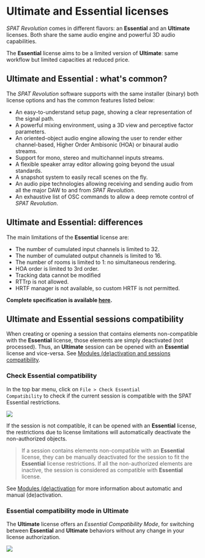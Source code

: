 # Ultimate and Essential licenses

_SPAT Revolution_ comes in different flavors: an **Essential** and an **Ultimate** licenses.
Both share the same audio engine and powerful 3D audio capabilities.

The **Essential** license aims to be a limited version of **Ultimate**: same workflow but limited capacities at reduced price.

## Ultimate and Essential : what's common?

The _SPAT Revolution_ software supports with the same installer (binary) both license options and has the common features listed below:

 - An easy-to-understand setup page, showing a clear representation of the signal path.
 - A powerful mixing environment, using a 3D view and perceptive factor parameters.
 - An oriented-object audio engine allowing the user to render either channel-based, Higher Order Ambisonic (HOA) or binaural audio streams.
 - Support for mono, stereo and multichannel inputs streams.
 - A flexible speaker array editor allowing going beyond the usual standards.
 - A snapshot system to easily recall scenes on the fly.
 - An audio pipe technologies allowing receiving and sending audio from all the major DAW to and from _SPAT Revolution_.
 - An exhaustive list of OSC commands to allow a deep remote control of _SPAT Revolution_.

## Ultimate and Essential: differences

The main limitations of the **Essential** license are:

 - The number of cumulated input channels is limited to 32.
 - The number of cumulated output channels is limited to 16.
 - The number of rooms is limited to 1: no simultaneous rendering.
- HOA order is limited to 3rd order.
 - Tracking data cannot be modified
 - RTTrp is not allowed.
 - HRTF manager is not available, so custom HRTF is not permitted.

 **Complete specification is available [here](https://www.flux.audio/project/spat-revolution/#specifications).**
<!-- TODO: update the complete spec -->

## Ultimate and Essential sessions compatibility

When creating or opening a session that contains elements non-compatible with the **Essential** license, those elements are simply deactivated (not processed).
Thus, an **Ultimate** session can be opened with an **Essential** license and vice-versa. See [Modules (de)activation and sessions compatibility](Spat_Environment_Modules_de_activation.md).

### Check Essential compatibility

In the top bar menu, click on <code>File > Check Essential Compatibility</code> to check if the current session is compatible with the SPAT Essential restrictions.

![](https://media.githubusercontent.com/media/FLUX-SE/doc_images/main/SpatR/Essential_Check_compatibility.png)

If the session is not compatible, it can be opened with an **Essential** license, the restrictions due to license limitations will automatically deactivate the non-authorized objects. 

> If a session contains elements non-compatible with an **Essential** license, they can be manually deactivated for the session to fit the **Essential** license restrictions. If all the non-authorized elements are inactive, the session is considered as compatible with **Essential** license.

See [Modules (de)activation](Spat_Environment_Modules_de_activation.md) for more information about automatic and manual (de)activation.

### Essential compatibility mode in Ultimate

The **Ultimate** license offers an _Essential Compatibility Mode_, for switching between **Essential** and **Ultimate** behaviors without any change in your license authorization.

![](https://media.githubusercontent.com/media/FLUX-SE/doc_images/main/SpatR/Essential_Compatibility_mode.png)

